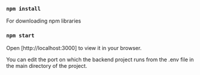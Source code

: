### `npm install`
For downloading npm libraries

### `npm start`
Open [http://localhost:3000] to view it in your browser.

You can edit the port on which the backend project runs from the .env file in the main directory of the project.